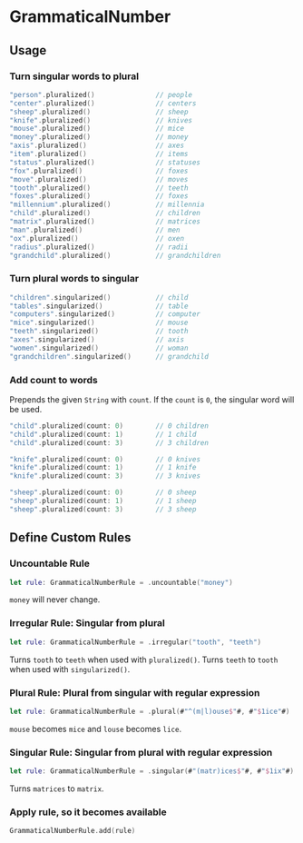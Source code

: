 # GrammaticalNumber

## Usage

### Turn singular words to plural

```swift
"person".pluralized()               // people
"center".pluralized()               // centers
"sheep".pluralized()                // sheep
"knife".pluralized()                // knives
"mouse".pluralized()                // mice
"money".pluralized()                // money
"axis".pluralized()                 // axes
"item".pluralized()                 // items
"status".pluralized()               // statuses
"fox".pluralized()                  // foxes
"move".pluralized()                 // moves
"tooth".pluralized()                // teeth
"foxes".pluralized()                // foxes
"millennium".pluralized()           // millennia
"child".pluralized()                // children
"matrix".pluralized()               // matrices
"man".pluralized()                  // men
"ox".pluralized()                   // oxen
"radius".pluralized()               // radii
"grandchild".pluralized()           // grandchildren
```

### Turn plural words to singular

```swift
"children".singularized()           // child
"tables".singularized()             // table
"computers".singularized()          // computer
"mice".singularized()               // mouse
"teeth".singularized()              // tooth
"axes".singularized()               // axis
"women".singularized()              // woman
"grandchildren".singularized()      // grandchild
```

### Add count to words

Prepends the given `String` with `count`.
If the `count` is `0`, the singular word will be used. 

```swift
"child".pluralized(count: 0)        // 0 children
"child".pluralized(count: 1)        // 1 child
"child".pluralized(count: 3)        // 3 children

"knife".pluralized(count: 0)        // 0 knives
"knife".pluralized(count: 1)        // 1 knife
"knife".pluralized(count: 3)        // 3 knives

"sheep".pluralized(count: 0)        // 0 sheep
"sheep".pluralized(count: 1)        // 1 sheep
"sheep".pluralized(count: 3)        // 3 sheep
```

## Define Custom Rules

### Uncountable Rule

```swift
let rule: GrammaticalNumberRule = .uncountable("money")
```

`money` will never change.

### Irregular Rule: Singular from plural

```swift
let rule: GrammaticalNumberRule = .irregular("tooth", "teeth")
```

Turns `tooth` to `teeth` when used with `pluralized()`.
Turns `teeth` to `tooth` when used with `singularized()`.

### Plural Rule: Plural from singular with regular expression

```swift
let rule: GrammaticalNumberRule = .plural(#"^(m|l)ouse$"#, #"$1ice"#)
```

`mouse` becomes `mice` and `louse` becomes `lice`.

### Singular Rule: Singular from plural with regular expression

```swift
let rule: GrammaticalNumberRule = .singular(#"(matr)ices$"#, #"$1ix"#)
```

Turns `matrices` to `matrix`.

### Apply rule, so it becomes available

```swift
GrammaticalNumberRule.add(rule)
```
